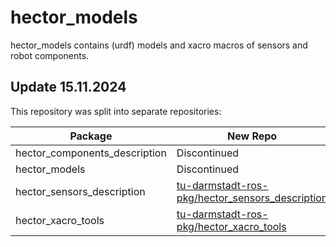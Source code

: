 # hector_models
hector_models contains (urdf) models and xacro macros of sensors and robot components.

## Update 15.11.2024
This repository was split into separate repositories:

| Package | New Repo |
| --- | --- |
| hector_components_description | Discontinued |
| hector_models | Discontinued |
| hector_sensors_description | [tu-darmstadt-ros-pkg/hector_sensors_description](https://github.com/tu-darmstadt-ros-pkg/hector_sensors_description) |
| hector_xacro_tools | [tu-darmstadt-ros-pkg/hector_xacro_tools](https://github.com/tu-darmstadt-ros-pkg/hector_xacro_tools) |

